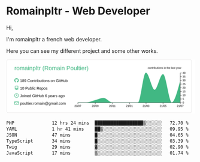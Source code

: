 # Romainpltr - Web Developer

Hi,

I'm romainpltr a french web developer.

Here you can see my different project and some other works.



[![](https://raw.githubusercontent.com/romainpltr/romainpltr/master/profile-summary-card-output/vue/0-profile-details.svg)](https://github.com/vn7n24fzkq/github-profile-summary-cards)

<!--START_SECTION:waka-->

```text
PHP              12 hrs 24 mins  ██████████████████▒░░░░░░   72.70 %
YAML             1 hr 41 mins    ██▒░░░░░░░░░░░░░░░░░░░░░░   09.95 %
JSON             47 mins         █░░░░░░░░░░░░░░░░░░░░░░░░   04.65 %
TypeScript       34 mins         █░░░░░░░░░░░░░░░░░░░░░░░░   03.39 %
Twig             29 mins         ▓░░░░░░░░░░░░░░░░░░░░░░░░   02.90 %
JavaScript       17 mins         ▒░░░░░░░░░░░░░░░░░░░░░░░░   01.74 %
```

<!--END_SECTION:waka-->
